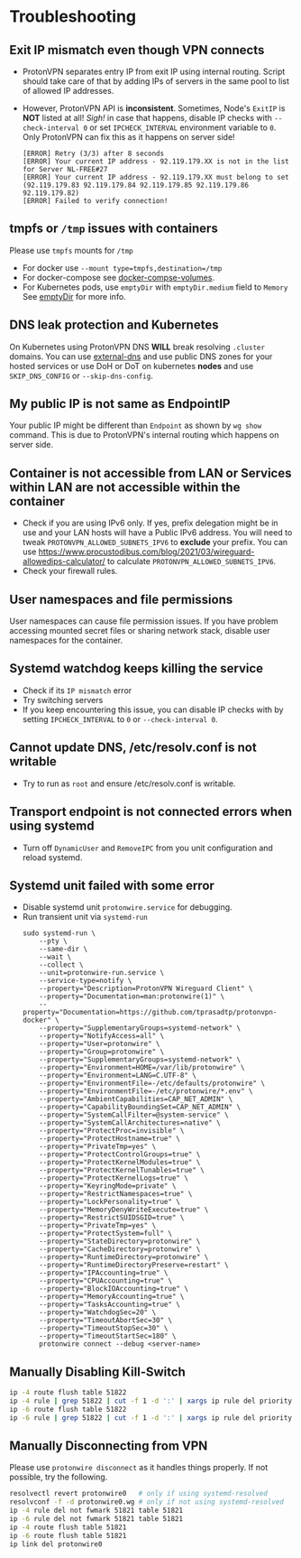 # Troubleshooting

## Exit IP mismatch even though VPN connects

- ProtonVPN separates entry IP from exit IP using internal routing.
Script should take care of that by adding IPs of servers in the same pool to list of allowed IP addresses.

- However, ProtonVPN API is **inconsistent**. Sometimes, Node's `ExitIP` is **NOT** listed at all! _Sigh!_ in case that happens, disable IP checks with `--check-interval 0` or set `IPCHECK_INTERVAL` environment variable to `0`. Only ProtonVPN can fix this as it happens on server side!

    ```log
    [ERROR] Retry (3/3) after 8 seconds
    [ERROR] Your current IP address - 92.119.179.XX is not in the list for Server NL-FREE#27
    [ERROR] Your current IP address - 92.119.179.XX must belong to set (92.119.179.83 92.119.179.84 92.119.179.85 92.119.179.86 92.119.179.82)
    [ERROR] Failed to verify connection!
    ```

## tmpfs or `/tmp` issues with containers

Please use `tmpfs` mounts for `/tmp`

- For docker use `--mount type=tmpfs,destination=/tmp`
- For docker-compose see [docker-compse-volumes].
- For Kubernetes pods, use `emptyDir` with `emptyDir.medium` field to `Memory` See [emptyDir] for more info.

## DNS leak protection and Kubernetes

On Kubernetes using ProtonVPN DNS **WILL** break resolving `.cluster` domains. You can use [external-dns](https://github.com/kubernetes-sigs/external-dns) and use public DNS zones for your hosted services or use DoH or DoT on kubernetes **nodes** and use `SKIP_DNS_CONFIG` or `--skip-dns-config`.

## My public IP is not same as EndpointIP

Your public IP might be different than `Endpoint` as shown by `wg show` command. This is due to ProtonVPN's internal routing which happens on server side.

## Container is not accessible from LAN or Services within LAN are not accessible within the container

- Check if you are using IPv6 only. If yes, prefix delegation might be in use and your LAN hosts will have a Public IPv6 address. You will need to tweak `PROTONVPN_ALLOWED_SUBNETS_IPV6` to **exclude** your prefix. You can use https://www.procustodibus.com/blog/2021/03/wireguard-allowedips-calculator/
to calculate `PROTONVPN_ALLOWED_SUBNETS_IPV6`.
- Check your firewall rules.

## User namespaces and file permissions

User namespaces can cause file permission issues. If you have problem accessing mounted secret files or sharing network stack, disable user namespaces for the container.

## Systemd watchdog keeps killing the service

- Check if its `IP mismatch` error
- Try switching servers
- If you keep encountering this issue, you can disable IP checks with by setting `IPCHECK_INTERVAL` to `0` or `--check-interval 0`.

## Cannot update DNS, /etc/resolv.conf is not writable

- Try to run as `root` and ensure /etc/resolv.conf is writable.

## Transport endpoint is not connected errors when using systemd

- Turn off `DynamicUser` and `RemoveIPC` from you unit configuration and reload systemd.

## Systemd unit failed with some error

- Disable systemd unit `protonwire.service` for debugging.
- Run transient unit via `systemd-run`
    ```
    sudo systemd-run \
        --pty \
        --same-dir \
        --wait \
        --collect \
        --unit=protonwire-run.service \
        --service-type=notify \
        --property="Description=ProtonVPN Wireguard Client" \
        --property="Documentation=man:protonwire(1)" \
        --property="Documentation=https://github.com/tprasadtp/protonvpn-docker" \
        --property="SupplementaryGroups=systemd-network" \
        --property="NotifyAccess=all" \
        --property="User=protonwire" \
        --property="Group=protonwire" \
        --property="SupplementaryGroups=systemd-network" \
        --property="Environment=HOME=/var/lib/protonwire" \
        --property="Environment=LANG=C.UTF-8" \
        --property="EnvironmentFile=-/etc/defaults/protonwire" \
        --property="EnvironmentFile=-/etc/protonwire/*.env" \
        --property="AmbientCapabilities=CAP_NET_ADMIN" \
        --property="CapabilityBoundingSet=CAP_NET_ADMIN" \
        --property="SystemCallFilter=@system-service" \
        --property="SystemCallArchitectures=native" \
        --property="ProtectProc=invisible" \
        --property="ProtectHostname=true" \
        --property="PrivateTmp=yes" \
        --property="ProtectControlGroups=true" \
        --property="ProtectKernelModules=true" \
        --property="ProtectKernelTunables=true" \
        --property="ProtectKernelLogs=true" \
        --property="KeyringMode=private" \
        --property="RestrictNamespaces=true" \
        --property="LockPersonality=true" \
        --property="MemoryDenyWriteExecute=true" \
        --property="RestrictSUIDSGID=true" \
        --property="PrivateTmp=yes" \
        --property="ProtectSystem=full" \
        --property="StateDirectory=protonwire" \
        --property="CacheDirectory=protonwire" \
        --property="RuntimeDirectory=protonwire" \
        --property="RuntimeDirectoryPreserve=restart" \
        --property="IPAccounting=true" \
        --property="CPUAccounting=true" \
        --property="BlockIOAccounting=true" \
        --property="MemoryAccounting=true" \
        --property="TasksAccounting=true" \
        --property="WatchdogSec=20" \
        --property="TimeoutAbortSec=30" \
        --property="TimeoutStopSec=30" \
        --property="TimeoutStartSec=180" \
        protonwire connect --debug <server-name>
    ```

## Manually Disabling Kill-Switch

```bash
ip -4 route flush table 51822
ip -4 rule | grep 51822 | cut -f 1 -d ':' | xargs ip rule del priority
ip -6 route flush table 51822
ip -6 rule | grep 51822 | cut -f 1 -d ':' | xargs ip rule del priority
```

## Manually Disconnecting from VPN

Please use `protonwire disconnect` as it handles things properly. If not possible, try the following.

```bash
resolvectl revert protonwire0   # only if using systemd-resolved
resolvconf -f -d protonwire0.wg # only if not using systemd-resolved
ip -4 rule del not fwmark 51821 table 51821
ip -6 rule del not fwmark 51821 table 51821
ip -4 route flush table 51821
ip -6 route flush table 51821
ip link del protonwire0
```

[emptyDir]: https://kubernetes.io/docs/concepts/storage/volumes/#emptydir
[docker-compse-volumes]: https://docs.docker.com/compose/compose-file/compose-file-v3/#long-syntax-3
